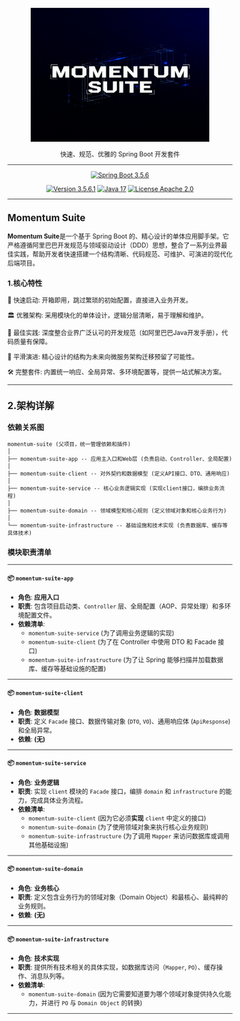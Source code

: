 <p align="center"><img src="./logo.png" height="300" width="400" alt="logo"/></p>
<p align="center">快速、规范、优雅的 Spring Boot 开发套件</p>

---

<p align="center">
    <a href="https://spring.io/projects/spring-boot" target="_blank"><img src="https://img.shields.io/badge/Spring%20Boot-3.5.6-blue.svg?logo=spring" alt="Spring Boot 3.5.6"></a>
</p>
<p align="center">
    <a href="#" target="_blank"><img src="https://img.shields.io/badge/Version-3.5.6.1-red.svg?logo=spring" alt="Version 3.5.6.1"></a>
    <a href="https://bell-sw.com/pages/downloads/#downloads" target="_blank"><img src="https://img.shields.io/badge/JDK-17%2B-green.svg?logo=openjdk" alt="Java 17"></a>
    <a href="./LICENSE"><img src="https://shields.io/badge/License-Apache--2.0-blue.svg?logo=apache" alt="License Apache 2.0"></a>
</p>


---

## Momentum Suite

**Momentum Suite**是一个基于 Spring Boot 的、精心设计的单体应用脚手架。它严格遵循阿里巴巴开发规范与领域驱动设计（DDD）思想，整合了一系列业界最佳实践，帮助开发者快速搭建一个结构清晰、代码规范、可维护、可演进的现代化后端项目。

### 1.核心特性

🚀 快速启动: 开箱即用，跳过繁琐的初始配置，直接进入业务开发。

🏛️ 优雅架构: 采用模块化的单体设计，逻辑分层清晰，易于理解和维护。

📜 最佳实践: 深度整合业界广泛认可的开发规范（如阿里巴巴Java开发手册），代码质量有保障。

🌱 平滑演进: 精心设计的结构为未来向微服务架构迁移预留了可能性。

🛠️ 完整套件: 内置统一响应、全局异常、多环境配置等，提供一站式解决方案。


---

## 2.架构详解

### 依赖关系图

```text
momentum-suite (父项目，统一管理依赖和插件)
│
├── momentum-suite-app -- 应用主入口和Web层 (负责启动、Controller、全局配置)
│
├── momentum-suite-client -- 对外契约和数据模型 (定义API接口、DTO、通用响应)
│
├── momentum-suite-service -- 核心业务逻辑实现 (实现client接口，编排业务流程)
│
├── momentum-suite-domain -- 领域模型和核心规则 (定义领域对象和核心业务行为)
│
└── momentum-suite-infrastructure -- 基础设施和技术实现 (负责数据库、缓存等具体技术)

```

### 模块职责清单

---

#### 📦 `momentum-suite-app`
*   **角色**: **应用入口**
*   **职责**: 包含项目启动类、`Controller` 层、全局配置（AOP、异常处理）和多环境配置文件。
*   **依赖清单**:
    *   `momentum-suite-service` (为了调用业务逻辑的实现)
    *   `momentum-suite-client` (为了在 Controller 中使用 DTO 和 Facade 接口)
    *   `momentum-suite-infrastructure` (为了让 Spring 能够扫描并加载数据库、缓存等基础设施的配置)
---

#### 📦 `momentum-suite-client`
*   **角色**: **数据模型**
*   **职责**: 定义 `Facade` 接口、数据传输对象 (`DTO`, `VO`)、通用响应体 (`ApiResponse`) 和全局异常。
*   **依赖**: **(无)**

---

#### 📦 `momentum-suite-service`
*   **角色**: **业务逻辑**
*   **职责**: 实现 `client` 模块的 `Facade` 接口，编排 `domain` 和 `infrastructure` 的能力，完成具体业务流程。
*   **依赖清单**:
    *   `momentum-suite-client` (因为它必须**实现** `client` 中定义的接口)
    *   `momentum-suite-domain` (为了使用领域对象来执行核心业务规则)
    *   `momentum-suite-infrastructure` (为了调用 `Mapper` 来访问数据库或调用其他基础设施)

---

#### 📦 `momentum-suite-domain`
*   **角色**: **业务核心**
*   **职责**: 定义包含业务行为的领域对象（Domain Object）和最核心、最纯粹的业务规则。
*   **依赖**: **(无)**

---

#### 📦 `momentum-suite-infrastructure`
*   **角色**: **技术实现**
*   **职责**: 提供所有技术相关的具体实现，如数据库访问（`Mapper`, `PO`）、缓存操作、消息队列等。
*   **依赖清单**:
    *   `momentum-suite-domain` (因为它需要知道要为哪个领域对象提供持久化能力，并进行 `PO` 与 `Domain Object` 的转换)

---

